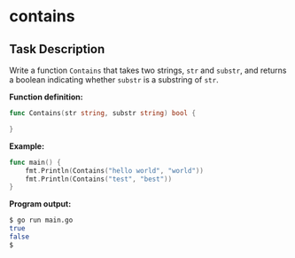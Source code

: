 # contains

## Task Description

Write a function `Contains` that takes two strings, `str` and `substr`, and returns a boolean indicating whether `substr` is a substring of `str`.

**Function definition:**

```go
func Contains(str string, substr string) bool {

}
```

**Example:**

```go
func main() {
    fmt.Println(Contains("hello world", "world"))
    fmt.Println(Contains("test", "best"))
}
```

**Program output:**

```sh
$ go run main.go
true
false
$
```
